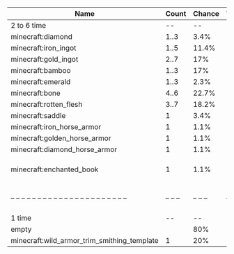 | Name                                        | Count | Chance | Weight | Comment                                   |
| ------------------------------------------- | ----- | ------ | ------ | ----------------------------------------- |
| 2 to 6 time                                 |    -- |     -- |     -- |                                           |
| minecraft:diamond                           |  1..3 |   3.4% |   3/88 |                                           |
| minecraft:iron_ingot                        |  1..5 |  11.4% |  10/88 |                                           |
| minecraft:gold_ingot                        |  2..7 |    17% |  15/88 |                                           |
| minecraft:bamboo                            |  1..3 |    17% |  15/88 |                                           |
| minecraft:emerald                           |  1..3 |   2.3% |   2/88 |                                           |
| minecraft:bone                              |  4..6 |  22.7% |  20/88 |                                           |
| minecraft:rotten_flesh                      |  3..7 |  18.2% |  16/88 |                                           |
| minecraft:saddle                            |     1 |   3.4% |   3/88 |                                           |
| minecraft:iron_horse_armor                  |     1 |   1.1% |   1/88 |                                           |
| minecraft:golden_horse_armor                |     1 |   1.1% |   1/88 |                                           |
| minecraft:diamond_horse_armor               |     1 |   1.1% |   1/88 |                                           |
| minecraft:enchanted_book                    |     1 |   1.1% |   1/88 | enchantments: {level: 30, treasure: true} |
| – – – – – – – – – – – – – – – – – – – – – – | – – – | – – –  | – – –  | – – – – – – – – – – – – – – – – – – – – – |
| 1 time                                      |    -- |     -- |     -- |                                           |
| empty                                       |       |    80% |    4/5 |                                           |
| minecraft:wild_armor_trim_smithing_template |     1 |    20% |    1/5 |                                           |